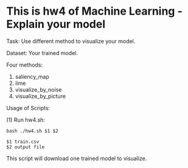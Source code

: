 # This is hw4 of Machine Learning - Explain your model

Task: Use different method to visualize your model.

Dataset: Your trained model.


Four methods:
1. saliency_map
2. lime
3. visualize_by_noise
4. visualize_by_picture

Usage of Scripts:

(1) Run hw4.sh:

    bash ./hw4.sh $1 $2 
    
    $1 train.csv
    $2 output file


This script will download one trained model to visualize.
